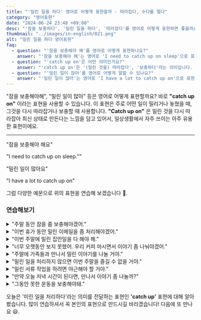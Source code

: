 ```yaml
---
title: "'밀린 일을 하다' 영어로 어떻게 표현할까 - 따라잡다, 수다를 떨다"
category: "영어표현"
date: "2024-06-24 23:48 +09:00"
desc: "'잠을 보충하다', '밀린 일을 하다', '따라잡다'를 영어로 어떻게 표현하면 좋을까요? '밀린 잠을 자야 해요', '밀린 일을 처리해야 해요' 등을 영어로 표현하는 법을 배워봅시다. 다양한 예문을 통해서 연습하고 본인의 표현으로 만들어 보세요."
thumbnail: "../images/in-english/021.png"
alt: "밀린 일을 하다 영어표현"
faq:
  - question: "'잠을 보충해야 해'를 영어로 어떻게 표현하나요?"
    answer: "'잠을 보충해야 해'는 영어로 'I need to catch up on sleep'으로 표현할 수 있습니다. 이는 'catch up on' 표현을 사용하여 부족했던 잠을 보충한다는 의미를 전달합니다."
  - question: "'catch up on'은 어떤 의미인가요?"
    answer: "'catch up on'은 '(밀린 것을) 따라잡다', '보충하다'라는 의미입니다. 이 표현은 일, 잠, 뉴스, 독서 등 놓쳤거나 부족했던 것을 다시 최신 상태로 만들거나 보충할 때 사용합니다."
  - question: "'밀린 일이 많아'를 영어로 어떻게 말할 수 있나요?"
    answer: "'밀린 일이 많아'는 영어로 'I have a lot to catch up on'으로 표현할 수 있습니다. 이는 처리해야 할 밀린 업무나 과제가 많다는 의미를 전달합니다."
---
```


"잠을 보충해야해", "밀린 일이 많아" 등은 영어로 어떻게 표현할까요? 바로 **"catch up on"** 이라는 표현을 사용할 수 있습니다. 이 표현은 주로 어떤 일이 밀리거나 놓쳤을 때, 그것을 다시 따라잡거나 보충할 때 사용합니다. **"Catch up on"** 은 밀린 것을 다시 따라잡아 최신 상태로 만든다는 느낌을 담고 있어서, 일상생활에서 자주 쓰이는 아주 유용한 표현이에요.

---

"잠을 보충해야 해요"

"I need to catch up on sleep.""

"밀린 일이 많아요"

"I have a lot to catch up on"

그럼 다양한 예문으로 위의 표현을 연습해 보겠습니다 🚀.

### 연습해보기

<details>
<summary>"주말 동안 잠을 좀 보충해야겠어."</summary>
<span>"I need to catch up on some sleep over the weekend."</span>
</details>

<details>
<summary>"이번 휴가 동안 밀린 이메일을 좀 처리해야겠어."</summary>
<span>"I have to catch up on my emails during this vacation."</span>
</details>

<details>
<summary>"이번 주말에 밀린 집안일을 다 해야 해."</summary>
<span>"I have to catch up on all the housework this weekend."</span>
</details>

<details>
<summary>"너무 오랫동안 보지 못했어. 우리 커피 마시면서 이야기 좀 나눠야겠어."</summary>
<span>"It's been too long. We need to catch up over coffee."</span>
</details>

<details>
<summary>"주말에 가족들과 만나서 밀린 이야기를 나눌 거야."</summary>
<span>"I'm going to catch up with my family this weekend."</span>
</details>

<details>
<summary>"밀린 일을 처리하지 않으면 이번 주말을 즐길 수 없을 거야."</summary>
<span>"If I don't catch up on my work, I won't be able to enjoy the weekend."</span>
</details>

<details>
<summary>"밀린 서류 작업을 하려면 야근해야 할 거야."</summary>
<span>"To catch up on the paperwork, I'll need to work late."</span>
</details>

<details>
<summary>"만약 오늘 저녁 시간이 된다면, 만나서 이야기 좀 나눌까?"</summary>
<span>"If you're free this evening, shall we catch up?"</span>
</details>

<details>
<summary>"그동안 못한 운동을 보충해야돼."</summary>
<span>"I need to catch up on my workouts that I've missed."</span>
</details>

오늘은 '미린 일을 처리하다'라는 의미를 전달하는 표현인 **'catch up'** 표현에 대해 알아봤습니다. 많이 연습하셔서 꼭 본인의 표현으로 만드시길 바라겠습니다! 다음에 또 만나요 😃.
